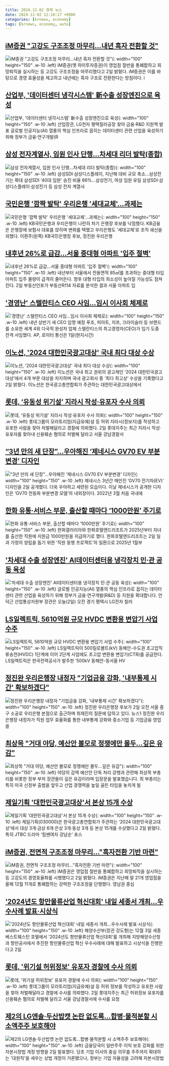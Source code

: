 ```yaml
---
title: 2024.12.02 경제 뉴스
date: 2024-12-02 12:10:17 +0900
categories: [krnews, economy]
tags: [krnews, economy, auto]
---
```

## [iM증권 "고강도 구조조정 마무리…내년 흑자 전환할 것"](https://n.news.naver.com/mnews/article/293/0000061137)

![iM증권 "고강도 구조조정 마무리…내년 흑자 전환할 것"](https://mimgnews.pstatic.net/image/origin/293/2024/12/02/61137.jpg?type=nf220_150){: width="100" height="150" .w-10 .left}
iM증권(옛 하이투자증권)이 영업점 절반을 통폐합하고 희망퇴직을 실시하는 등 고강도 구조조정을 마무리했다고 2일 밝혔다. iM증권은 이를 바탕으로 경영 효율성을 제고하고 내년에는 흑자 구조로 전환한다는 방침이다. i

## [산업부, '데이터센터 냉각시스템' 新수출 성장엔진으로 육성](https://n.news.naver.com/mnews/article/001/0015078320)

![산업부, '데이터센터 냉각시스템' 新수출 성장엔진으로 육성](https://mimgnews.pstatic.net/image/origin/001/2024/12/02/15078320.jpg?type=nf220_150){: width="100" height="150" .w-10 .left}
산업장관, LG전자 평택칠러공장 찾아 금융·R&D 지원책 발표 글로벌 인공지능(AI) 열풍의 핵심 인프라로 꼽히는 데이터센터 관련 산업을 육성하기 위해 정부가 금융·연구개발(R

## [삼성 전자계열사, 임원 인사 단행…차세대 리더 발탁(종합)](https://n.news.naver.com/mnews/article/001/0015078778)

![삼성 전자계열사, 임원 인사 단행…차세대 리더 발탁(종합)](https://mimgnews.pstatic.net/image/origin/001/2024/12/02/15078778.jpg?type=nf220_150){: width="100" height="150" .w-10 .left}
삼성SDI·삼성디스플레이, 지난해 대비 규모 축소…삼성전기는 확대 삼성SDI '40대 임원' 승진 비율 66%…삼성전기, 여성 임원 유일 삼성SDI·삼성디스플레이·삼성전기 등 삼성 전자 계열사

## [국민은행 '깜짝 발탁' 우리은행 '세대교체'…과제는](https://n.news.naver.com/mnews/article/018/0005896551)

![국민은행 '깜짝 발탁' 우리은행 '세대교체'…과제는](https://mimgnews.pstatic.net/image/origin/018/2024/12/01/5896551.jpg?type=nf220_150){: width="100" height="150" .w-10 .left}
KB국민은행과 우리은행이 나란히 차기 은행장 후보를 낙점했다. KB금융은 은행장에 보험사 대표를 앉히며 변화를 택했고 우리은행도 ‘세대교체’로 조직 쇄신을 꾀했다. 이환주(왼쪽) KB국민은행장 후보, 정진완 우리은행

## [내후년 26%로 급감…서울 중대형 아파트 '입주 절벽'](https://n.news.naver.com/mnews/article/015/0005064006)

![내후년 26%로 급감…서울 중대형 아파트 '입주 절벽'](https://mimgnews.pstatic.net/image/origin/015/2024/12/02/5064006.jpg?type=nf220_150){: width="100" height="150" .w-10 .left}
내년부터 서울에서 전용면적 85㎡를 초과하는 중대형 타입 아파트 입주 물량이 급격히 줄어든다. 향후 대형 타입의 희소성이 높아질 가능성도 점쳐진다. 2일 부동산인포가 부동산R114 자료를 분석한 결과 서울 아파트 입

## ['경영난' 스텔란티스 CEO 사임…임시 이사회 체제로](https://n.news.naver.com/mnews/article/001/0015078199)

!['경영난' 스텔란티스 CEO 사임…임시 이사회 체제로](https://mimgnews.pstatic.net/image/origin/001/2024/12/02/15078199.jpg?type=nf220_150){: width="100" height="150" .w-10 .left}
내년 상반기 새 CEO 임명 예정 푸조, 피아트, 지프, 크라이슬러 등 브랜드를 소유한 세계 4위 다국적 완성차 업체 스텔란티스의 최고경영자(CEO)가 임기 도중 전격 사임했다. AP, 로이터 통신은 1일(현지시간)

## [이노션, '2024 대한민국광고대상' 국내 최다 대상 수상](https://n.news.naver.com/mnews/article/015/0005064032)

![이노션, '2024 대한민국광고대상' 국내 최다 대상 수상](https://mimgnews.pstatic.net/image/origin/015/2024/12/02/5064032.jpg?type=nf220_150){: width="100" height="150" .w-10 .left}
이노션은 국내 최고 권위의 광고제인 ‘2024 대한민국광고대상’에서 4개 부문 대상을 차지하며 국내 광고회사 중 ‘최다 최고상’ 수상을 기록했다고 2일 밝혔다. 이노션은 한국광고총연합회가 주관하는 대한민국광고대상에서

## [롯데, ‘유동성 위기설’ 지라시 작성·유포자 수사 의뢰](https://n.news.naver.com/mnews/article/020/0003601555)

![롯데, ‘유동성 위기설’ 지라시 작성·유포자 수사 의뢰](https://mimgnews.pstatic.net/image/origin/020/2024/12/02/3601555.jpg?type=nf220_150){: width="100" height="150" .w-10 .left}
롯데그룹이 모라토리엄(지급유예)설 등 허위 지라시(정보지)를 작성하고 유포한 사람을 찾아 처벌해달라고 경찰에 의뢰했다. 2일 롯데지주는 최근 지라시 작성·유포자를 찾아내 신용훼손 혐의로 처벌해 달라고 서울 강남경찰서

## [“3년 만의 새 단장”…우아해진 ‘제네시스 GV70 EV 부분변경’ 디자인](https://n.news.naver.com/mnews/article/009/0005406145)

![“3년 만의 새 단장”…우아해진 ‘제네시스 GV70 EV 부분변경’ 디자인](https://mimgnews.pstatic.net/image/origin/009/2024/12/02/5406145.jpg?type=nf220_150){: width="100" height="150" .w-10 .left}
제네시스 3년간 매만진 ‘GV70 전기차(EV)’ 디자인을 2일 공개했다. 더욱 우아하고 세련된 모습이다. 이날 제네시스가 공개한 디자인은 ‘GV70 전동화 부분변경 모델’의 내외장이다. 2022년 3월 처음 국내에

## [한화 유통·서비스 부문, 출산할 때마다 ‘1000만원’ 주기로](https://n.news.naver.com/mnews/article/028/0002718930)

![한화 유통·서비스 부문, 출산할 때마다 ‘1000만원’ 주기로](https://mimgnews.pstatic.net/image/origin/028/2024/12/02/2718930.jpg?type=nf220_150){: width="100" height="150" .w-10 .left}
한화갤러리아와 한화호텔앤드리조트가 2025년부터 자녀를 출산한 직원에 지원금 1000만원을 지급하기로 했다. 한화호텔앤드리조트는 2일 일과 가정의 양립을 돕기 위한 ‘직원 동행 프로젝트’의 일환으로 2025년 1월부

## ['차세대 수출 성장엔진' AI데이터센터용 냉각장치 민·관 공동 육성](https://n.news.naver.com/mnews/article/374/0000413365)

!['차세대 수출 성장엔진' AI데이터센터용 냉각장치 민·관 공동 육성](https://mimgnews.pstatic.net/image/origin/374/2024/12/02/413365.jpg?type=nf220_150){: width="100" height="150" .w-10 .left}
글로벌 인공지능(AI) 열풍의 핵심 인프라로 꼽히는 데이터센터 관련 산업을 육성하기 위해 정부가 금융·연구개발(R&D) 등 지원을 확대합니다. 안덕근 산업통상자원부 장관은 오늘(2일) 오전 경기 평택시 LG전자 칠러

## [LS일렉트릭, 5610억원 규모 HVDC 변환용 변압기 사업 수주](https://n.news.naver.com/mnews/article/014/0005275647)

![LS일렉트릭, 5610억원 규모 HVDC 변환용 변압기 사업 수주](https://mimgnews.pstatic.net/image/origin/014/2024/12/02/5275647.jpg?type=nf220_150){: width="100" height="150" .w-10 .left}
LS일렉트릭이 500킬로볼트(kV) 동해안-수도권 초고압직류송전(HVDC) 1단계에 이어 2단계 사업에도 초고압 변환용 변압기(CTR)를 공급한다. LS일렉트릭은 한국전력공사가 발주한 ‘500kV 동해안-동서울 HV

## [정진완 우리은행장 내정자 "기업금융 강화, '내부통제 시간' 확보하겠다"](https://n.news.naver.com/mnews/article/018/0005896690)

![정진완 우리은행장 내정자 "기업금융 강화, '내부통제 시간' 확보하겠다"](https://mimgnews.pstatic.net/image/origin/018/2024/12/02/5896690.jpg?type=nf220_150){: width="100" height="150" .w-10 .left}
정진완 우리은행장 후보가 2일 오전 서울 중구 소공로 우리은행 본점으로 출근하며 취재진의 질문에 답하고 있다. 뉴스1 정진완 우리은행장 내정자가 직원 업무 효율화를 통한 내부통제 강화와 중소기업 등 기업금융 영업을

## [최상목 "거대 야당, 예산안 볼모로 정쟁에만 몰두...깊은 유감"](https://n.news.naver.com/mnews/article/052/0002121882)

![최상목 "거대 야당, 예산안 볼모로 정쟁에만 몰두...깊은 유감"](https://mimgnews.pstatic.net/image/origin/052/2024/12/02/2121882.jpg?type=nf220_150){: width="100" height="150" .w-10 .left}
야당의 감액 예산안 단독 처리 강행과 관련해 최상목 부총리를 비롯한 정부 부처 장관들이 깊은 유감이라며 입장문을 발표했습니다. 최 부총리는 특히 미국 신정부 출범을 앞두고 산업 경쟁력을 높일 골든 타임을 놓치게 될

## [제일기획 '대한민국광고대상'서 본상 15개 수상](https://n.news.naver.com/mnews/article/018/0005896877)

![제일기획 '대한민국광고대상'서 본상 15개 수상](https://mimgnews.pstatic.net/image/origin/018/2024/12/02/5896877.jpg?type=nf220_150){: width="100" height="150" .w-10 .left}
제일기획(030000)은 한국광고총연합회가 주관하는 ‘2024 대한민국광고대상’에서 대상 3개·금상 6개·은상 3개·동상 3개 등 본상 15개를 수상했다고 2일 밝혔다. 특히 JTBC 드라마 ‘힘쎈여자 강남순’ 포스

## [iM증권, 전면적 구조조정 마무리..."흑자전환 기반 마련"](https://n.news.naver.com/mnews/article/277/0005509192)

![iM증권, 전면적 구조조정 마무리..."흑자전환 기반 마련"](https://mimgnews.pstatic.net/image/origin/277/2024/12/02/5509192.jpg?type=nf220_150){: width="100" height="150" .w-10 .left}
iM증권은 영업점 절반을 통폐합하고 희망퇴직을 실시하는 등 고강도의 경영효율화를 시행했다고 2일 밝혔다. iM증권은 지난해 말 21개 영업점을 올해 12월 11개로 통폐합하는 강력한 구조조정을 단행했다. 영남권 중심

## ['2024년도 항만물류산업 혁신대회' 내일 세종서 개최…우수사례 발표·시상식](https://n.news.naver.com/mnews/article/421/0007939625)

!['2024년도 항만물류산업 혁신대회' 내일 세종서 개최…우수사례 발표·시상식](https://mimgnews.pstatic.net/image/origin/421/2024/12/02/7939625.jpg?type=nf220_150){: width="100" height="150" .w-10 .left}
해양수산부(장관 강도형)는 12월 3일 세종 베스트웨스턴 호텔에서 '2024년도 항만물류산업 혁신대회'를 개최해 지방해양수산청과 항만공사에서 추진한 항만물류산업 혁신 우수사례에 대해 발표하고 시상식을 진행한다고 2일

## [롯데, '위기설 허위정보' 유포자 경찰에 수사 의뢰](https://n.news.naver.com/mnews/article/023/0003873749)

![롯데, '위기설 허위정보' 유포자 경찰에 수사 의뢰](https://mimgnews.pstatic.net/image/origin/023/2024/12/02/3873749.jpg?type=nf220_150){: width="100" height="150" .w-10 .left}
롯데그룹이 모라토리엄(지급유예)설 등 허위 정보를 작성하고 유포한 사람을 찾아 처벌해달라고 경찰에 수사를 의뢰했다. 2일 롯데지주는 최근 허위정보 유포자를 신용훼손 혐의로 처벌해 달라고 서울 강남경찰서에 수사를 요청

## [제2의 LG엔솔·두산밥캣 논란 없도록…합병·물적분할 시 소액주주 보호해야](https://n.news.naver.com/mnews/article/421/0007939791)

![제2의 LG엔솔·두산밥캣 논란 없도록…합병·물적분할 시 소액주주 보호해야](https://mimgnews.pstatic.net/image/origin/421/2024/12/02/7939791.jpg?type=nf220_150){: width="100" height="150" .w-10 .left}
금융당국이 일반주주 이익 보호 강화를 위한 자본시장법 개정 방향을 2일 발표했다. 당초 기업 이사의 충실 의무를 주주까지 확대하는 '대원칙'을 세우는 상법 개정이 거론됐으나, 정부는 기업 자율성을 고려해 자본시장법

